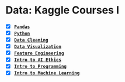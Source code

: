 # Data: Kaggle Courses I

- [x] [**`Pandas`**](https://github.com/abphilip-resources/DT-ML-1/blob/master/Pandas/Certificate.png) 
- [x] [**`Python`**](https://github.com/abphilip-resources/DT-ML-1/blob/master/Python/Certificate.png) 
- [x] [**`Data Cleaning`**](https://github.com/abphilip-resources/DT-ML-1/blob/master/Data%20Cleaning/Certificate.png)
- [x] [**`Data Visualization`**](https://github.com/abphilip-resources/DT-ML-1/blob/master/Visualization/Certificate.png)
- [x] [**`Feature Engineering`**](https://github.com/abphilip-resources/DT-ML-1/blob/master/Feature%20Engineering/Certificate.png)
- [x] [**`Intro to AI Ethics`**](https://github.com/abphilip-resources/DT-ML-1/blob/master/AI%20Ethics/Certificate.png)
- [x] [**`Intro to Programming`**](https://github.com/abphilip-resources/DT-ML-1/blob/master/Programming/Certificate.png)
- [x] [**`Intro to Machine Learning`**](https://github.com/abphilip-resources/DT-ML-1/blob/master/Introduction/Certificate.png)